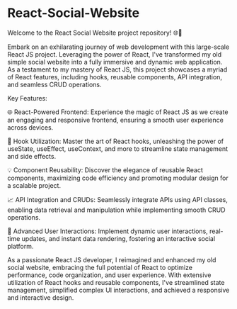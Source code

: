 # React-Social-Website

Welcome to the React Social Website project repository! 🌐🚀

Embark on an exhilarating journey of web development with this large-scale React JS project. Leveraging the power of React, I've transformed my old simple social website into a fully immersive and dynamic web application. As a testament to my mastery of React JS, this project showcases a myriad of React features, including hooks, reusable components, API integration, and seamless CRUD operations.

Key Features:

🌐 React-Powered Frontend: Experience the magic of React JS as we create an engaging and responsive frontend, ensuring a smooth user experience across devices.

🚀 Hook Utilization: Master the art of React hooks, unleashing the power of useState, useEffect, useContext, and more to streamline state management and side effects.

💡 Component Reusability: Discover the elegance of reusable React components, maximizing code efficiency and promoting modular design for a scalable project.

📈 API Integration and CRUDs: Seamlessly integrate APIs using API classes, enabling data retrieval and manipulation while implementing smooth CRUD operations.

🔧 Advanced User Interactions: Implement dynamic user interactions, real-time updates, and instant data rendering, fostering an interactive social platform.

As a passionate React JS developer, I reimagined and enhanced my old social website, embracing the full potential of React to optimize performance, code organization, and user experience. With extensive utilization of React hooks and reusable components, I've streamlined state management, simplified complex UI interactions, and achieved a responsive and interactive design.